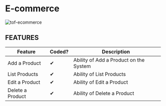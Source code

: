 # E-commerce

![tof-ecommerce](https://user-images.githubusercontent.com/79449322/199796177-9fa179b5-ed60-459d-ae04-efd628e7c71b.jpg)


## FEATURES

<html xmlns:v="urn:schemas-microsoft-com:vml"
xmlns:o="urn:schemas-microsoft-com:office:office"
xmlns:x="urn:schemas-microsoft-com:office:excel"
xmlns="http://www.w3.org/TR/REC-html40">

<head>

<meta name=ProgId content=Excel.Sheet>
<meta name=Generator content="Microsoft Excel 15">
<link id=Main-File rel=Main-File
href="file:///C:\Users\Admin\AppData\Local\Temp\msohtmlclip1\01\clip.htm">
<link rel=File-List
href="file:///C:\Users\Admin\AppData\Local\Temp\msohtmlclip1\01\clip_filelist.xml">

<!--table
	{mso-displayed-decimal-separator:"\.";
	mso-displayed-thousand-separator:"\,";}
@page
	{margin:.75in .7in .75in .7in;
	mso-header-margin:.3in;
	mso-footer-margin:.3in;}
tr
	{mso-height-source:auto;}
col
	{mso-width-source:auto;}
br
	{mso-data-placement:same-cell;}
td
	{padding-top:1px;
	padding-right:1px;
	padding-left:1px;
	mso-ignore:padding;
	color:black;
	font-size:11.0pt;
	font-weight:400;
	font-style:normal;
	text-decoration:none;
	font-family:Calibri, sans-serif;
	mso-font-charset:0;
	mso-number-format:General;
	text-align:general;
	vertical-align:bottom;
	border:none;
	mso-background-source:auto;
	mso-pattern:auto;
	mso-protection:locked visible;
	white-space:nowrap;
	mso-rotate:0;}
.xl63
	{border:.5pt solid windowtext;}
-->

</head>

<body link="#0563C1" vlink="#954F72">



Feature | Coded? | Description
-- | -- | --
Add a   Product | ✔ | Ability of Add a Product on   the System
List Products | ✔ | Ability of List Products
Edit a Product | ✔ | Ability of Edit a Product
Delete a   Product | ✔ | Ability of Delete a Product



</body>

</html>
